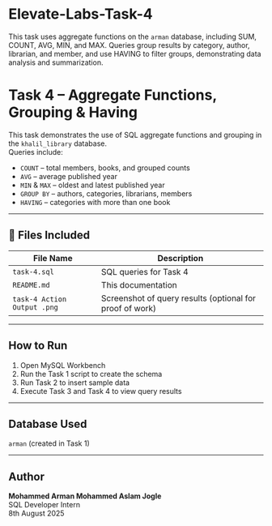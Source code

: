 # Elevate-Labs-Task-4

This task uses aggregate functions on the `arman` database, including SUM, COUNT, AVG, MIN, and MAX. Queries group results by category, author, librarian, and member, and use HAVING to filter groups, demonstrating data analysis and summarization.

# Task 4 – Aggregate Functions, Grouping & Having

This task demonstrates the use of SQL aggregate functions and grouping in the `khalil_library` database.  
Queries include:
- `COUNT` – total members, books, and grouped counts
- `AVG` – average published year
- `MIN` & `MAX` – oldest and latest published year
- `GROUP BY` – authors, categories, librarians, members
- `HAVING` – categories with more than one book

---

## 📂 Files Included

| File Name             | Description                                               |
|----------------------|-----------------------------------------------------------|
| `task-4.sql`          | SQL queries for Task 4                      |
| `README.md`          | This documentation                                        |
| `task-4 Action Output .png`   | Screenshot of query results (optional for proof of work)  |

---

## How to Run
1. Open MySQL Workbench
2. Run the Task 1 script to create the schema
3. Run Task 2 to insert sample data
4. Execute Task 3 and Task 4 to view query results

---

## Database Used
`arman` (created in Task 1)

---

##  Author

**Mohammed Arman Mohammed Aslam Jogle**  
SQL Developer Intern  
8th August 2025
